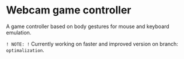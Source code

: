 # Webcam game controller

A game controller based on body gestures for mouse and keyboard emulation.

`! NOTE: !` Currently working on faster and improved version on branch: `optimalization`.